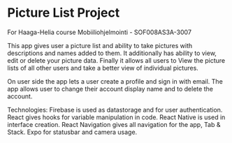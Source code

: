 # Picture List Project
For Haaga-Helia course Mobiiliohjelmointi - SOF008AS3A-3007

This app gives user a picture list and ability to take pictures with descriptions and names added to them.
It additionally has ability to view, edit or delete your picture data.
Finally it allows all users to View the picture lists of all other users and take a better view of individual pictures.

On user side the app lets a user create a profile and sign in with email.
The app allows user to change their account display name and to delete the account.

Technologies:
Firebase is used as datastorage and for user authentication.
React gives hooks for variable manipulation in code.
React Native is used in interface creation.
React Navigation gives all navigation for the app, Tab & Stack.
Expo for statusbar and camera usage.
